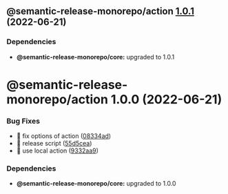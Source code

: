 ## @semantic-release-monorepo/action [1.0.1](https://github.com/bubkoo/semantic-release-monorepo/compare/@semantic-release-monorepo/action@1.0.0...@semantic-release-monorepo/action@1.0.1) (2022-06-21)





### Dependencies

* **@semantic-release-monorepo/core:** upgraded to 1.0.1

# @semantic-release-monorepo/action 1.0.0 (2022-06-21)


### Bug Fixes

* 🐛 fix options of action ([08334ad](https://github.com/bubkoo/semantic-release-monorepo/commit/08334ad1270a150be397035957377b0b73b05e52))
* 🐛 release script ([55d5cea](https://github.com/bubkoo/semantic-release-monorepo/commit/55d5cea279d5ad8d2a510ceb453c1dc7c73bc758))
* 🐛 use local action ([9332aa9](https://github.com/bubkoo/semantic-release-monorepo/commit/9332aa9d2c9ad740ff2ec9f8009a5d0971542477))





### Dependencies

* **@semantic-release-monorepo/core:** upgraded to 1.0.0
